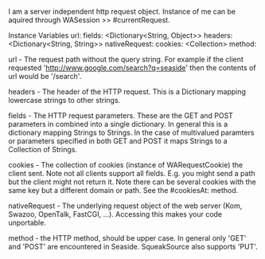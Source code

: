 I am a server independent http request object. Instance of me can be aquired through WASession >> #currentRequest.

Instance Variables
	url:				<String>
	fields:			<Dictionary<String, Object>>
	headers:		<Dictionary<String, String>>
	nativeRequest:	<Object>
	cookies:			<Collection<WARequestCookie>>
	method:			<String>

url
	- The request path without the query string. For example if the client requested 'http://www.google.com/search?q=seaside' then the contents of url would be '/search'.

headers
	- The header of the HTTP request. This is a Dictionary mapping lowercase strings to other strings.
	
fields
	- The HTTP request parameters. These are the GET and POST parameters in combined into a single dictionary. In general this is a dictionary mapping Strings to Strings. In the case of multivalued paramters or parameters specified in both GET and POST it maps Strings to a Collection of Strings.
	
cookies
	- The collection of cookies (instance of WARequestCookie) the client sent. Note not all clients support all fields. E.g. you might send a path but the client might not return it. Note there can be several cookies with the same key but a different domain or path. See the #cookiesAt: method.
	
nativeRequest
	- The underlying request object of the web server (Kom, Swazoo, OpenTalk, FastCGI, ...). Accessing this makes your code unportable.
	
method
	- the HTTP method, should be upper case. In general only 'GET' and 'POST' are encountered in Seaside. SqueakSource also supports 'PUT'.